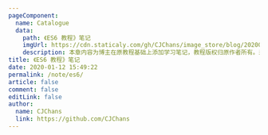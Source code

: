 ```yaml
---
pageComponent:
  name: Catalogue
  data:
    path: 《ES6 教程》笔记
    imgUrl: https://cdn.staticaly.com/gh/CJChans/image_store/blog/20200112160453.png
    description: 本章内容为博主在原教程基础上添加学习笔记，教程版权归原作者所有。来源：<a href='https://es6.ruanyifeng.com/' target='_blank'>ES6教程</a>
title: 《ES6 教程》笔记
date: 2020-01-12 15:49:22
permalink: /note/es6/
article: false
comment: false
editLink: false
author:
  name: CJChans
  link: https://github.com/CJChans
---
```

